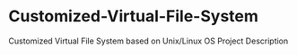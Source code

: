 # Customized-Virtual-File-System
Customized Virtual File System based on Unix/Linux OS
Project
Description
